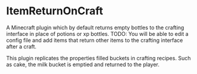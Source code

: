 # ItemReturnOnCraft
A Minecraft plugin which by default returns empty bottles to the crafting interface in place of potions or xp bottles.
TODO: You will be able to edit a config file and add items that return other items to the crafting interface after a craft.

This plugin replicates the properties filled buckets in crafting recipes. Such as cake, the milk bucket is emptied and returned to the player.

